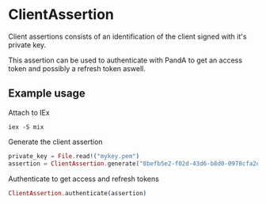 # ClientAssertion

Client assertions consists of an identification of the client signed with it's private key.

This assertion can be used to authenticate with PandA to get an access token and possibly a
refresh token aswell.

## Example usage

Attach to IEx
```shell
iex -S mix
```

Generate the client assertion
```mix.exs
private_key = File.read!("mykey.pem")
assertion = ClientAssertion.generate("8befb5e2-f02d-43d6-b8d0-0978cfa2edcc", "stone_bank", private_key)
```

Authenticate to get access and refresh tokens
```mix.exs
ClientAssertion.authenticate(assertion)
```
